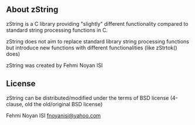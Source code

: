 About zString
-----------------------
 zString is a C library providing "slightly" different functionality compared to standard string processing functions in C.

 zString does not aim to replace standard library string processing functions but introduce new functions with different functionalities (like zStrtok() does)

 zString was created by Fehmi Noyan ISI

License
-----------------------
 zString can be distributed/modified under the terms of BSD license (4-clause, old the old/original BSD license)

Fehmi Noyan ISI
fnoyanisi@yahoo.com 
